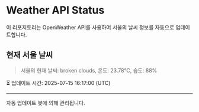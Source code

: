 
# Weather API Status

이 리포지토리는 OpenWeather API를 사용하여 서울의 날씨 정보를 자동으로 업데이트합니다.

## 현재 서울 날씨
> 서울의 현재 날씨: broken clouds, 온도: 23.78°C, 습도: 88%

⏳ 업데이트 시간: 2025-07-15 16:17:00 (UTC)

---
자동 업데이트 봇에 의해 관리됩니다.
